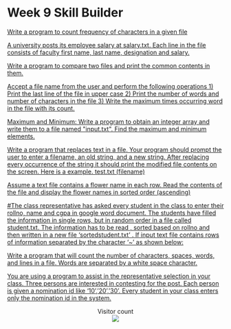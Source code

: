 # Week 9 Skill Builder

[Write a program to count frequency of characters in a given file](https://github.com/atharva-narkhede/Python/blob/main/Week%209/Skill%20Builder/count_frequency.py)

[A university posts its employee salary at salary.txt. Each line in the file consists of faculty first name, last name, designation and salary.](https://github.com/atharva-narkhede/Python/blob/main/Week%209/Skill%20Builder/university_employee.py)

[Write a program to compare two files and print the common contents in them.](https://github.com/atharva-narkhede/Python/blob/main/Week%209/Skill%20Builder/compare%26print_common_content.py)

[Accept a file name from the user and perform the following operations 1) Print the last line of the file in upper case 2) Print the number of words and number of characters in the file 3) Write the maximum times occurring word in the file with its count.](https://github.com/atharva-narkhede/Python/blob/main/Week%209/Skill%20Builder/accept_file_name.py)

[Maximum and Minimum: Write a program to obtain an integer array and write them to a file named "input.txt". Find the maximum and minimum elements.](https://github.com/atharva-narkhede/Python/blob/main/Week%209/Skill%20Builder/Maximum_and_Minimum.py)

[Write a program that replaces text in a file. Your program should prompt the user to enter a filename, an old string, and a new string. After replacing every occurrence of the string it should print the modified file contents on the screen. Here is a example. test.txt (filename)](https://github.com/atharva-narkhede/Python/blob/main/Week%209/Skill%20Builder/text_in_file.py)

[Assume a text file contains a flower name in each row. Read the contents of the file and display the flower names in sorted order (ascending)](https://github.com/atharva-narkhede/Python/blob/main/Week%209/Skill%20Builder/flowers.py)

[#The class representative has asked every student in the class to enter their rollno, name and cgpa in google word document. The students have filled the information in single rows, but in random order in a file called student.txt. The information has to be read , sorted based on rollno and then written in a new file ‘sortedstudent.txt’ . If input text file contains rows of information separated by the character ‘~’ as shown below:](https://github.com/atharva-narkhede/Python/blob/main/Week%209/Skill%20Builder/class_representative.py)

[Write a program that will count the number of characters, spaces, words, and lines in a file. Words are separated by a white space character.]()

[You are using a program to assist in the representative selection in your class. Three persons are interested in contesting for the post. Each person is given a nomination id like ‘10’,’20’,’30’. Every student in your class enters only the nomination id in the system. ]()


<p align="center"> 
  Visitor count<br>
  <img src="https://profile-counter.glitch.me/atharva-narkhede-pythonw9sb/count.svg" />
</p>
